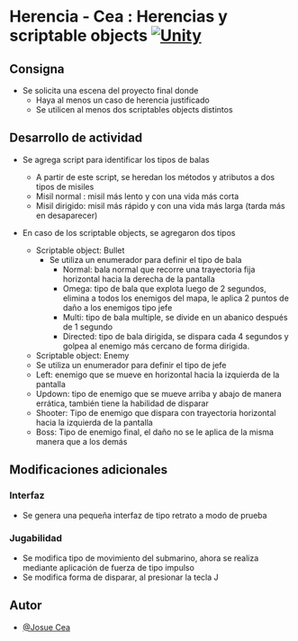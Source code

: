 # Herencia - Cea : Herencias y scriptable objects [![Unity](https://img.shields.io/badge/Unity-100000?style=for-the-badge&logo=unity&logoColor=white)](https://unity.com/es)

## Consigna

- Se solicita una escena del proyecto final donde 
  - Haya al menos un caso de herencia justificado
  - Se utilicen al menos dos scriptables objects distintos

## Desarrollo de actividad

- Se agrega script para identificar los tipos de balas
   - A partir de este script, se heredan los métodos y atributos a dos tipos de misiles
    - Misil normal : misil más lento y con una vida más corta
    - Misil dirigido: misil más rápido y con una vida más larga (tarda más en desaparecer)

- En caso de los scriptable objects, se agregaron dos tipos
  - Scriptable object: Bullet
    - Se utiliza un enumerador para definir el tipo de bala
      - Normal: bala normal que recorre una trayectoria fija horizontal hacia la derecha de la pantalla
      - Omega: tipo de bala que explota luego de 2 segundos, elimina a todos los enemigos del mapa, le aplica 2 puntos de daño a los enemigos tipo jefe
      - Multi: tipo de bala multiple, se divide en un abanico después de 1 segundo
      - Directed: tipo de bala dirigida, se dispara cada 4 segundos y golpea al enemigo más cercano de forma dirigida.
  - Scriptable object: Enemy
   - Se utiliza un enumerador para definir el tipo de jefe
    - Left: enemigo que se mueve en horizontal hacia la izquierda de la pantalla
    - Updown: tipo de enemigo que se mueve arriba y abajo de manera errática, también tiene la habilidad de disparar
    - Shooter: Tipo de enemigo que dispara con trayectoria horizontal hacia la izquierda de la pantalla
    - Boss: Tipo de enemigo final, el daño no se le aplica de la misma manera que a los demás

## Modificaciones adicionales
### Interfaz
* Se genera una pequeña interfaz de tipo retrato a modo de prueba
### Jugabilidad
* Se modifica tipo de movimiento del submarino, ahora se realiza mediante aplicación de fuerza de tipo impulso
* Se modifica forma de disparar, al presionar la tecla J
## Autor

- [@Josue Cea](https://www.github.com/Nifrith)

